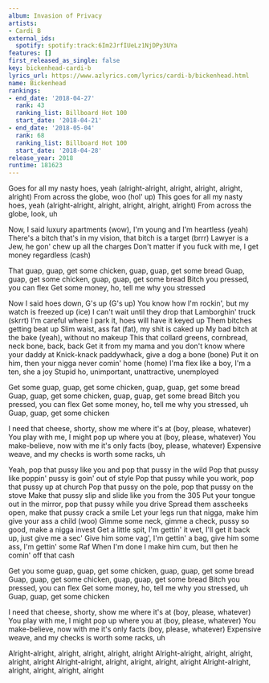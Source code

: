 ```yaml
---
album: Invasion of Privacy
artists:
- Cardi B
external_ids:
  spotify: spotify:track:6Im2JrfIUeLz1NjDPy3UYa
features: []
first_released_as_single: false
key: bickenhead-cardi-b
lyrics_url: https://www.azlyrics.com/lyrics/cardi-b/bickenhead.html
name: Bickenhead
rankings:
- end_date: '2018-04-27'
  rank: 43
  ranking_list: Billboard Hot 100
  start_date: '2018-04-21'
- end_date: '2018-05-04'
  rank: 68
  ranking_list: Billboard Hot 100
  start_date: '2018-04-28'
release_year: 2018
runtime: 181623
---
```

Goes for all my nasty hoes, yeah (alright-alright, alright, alright, alright, alright)
From across the globe, woo (hol' up)
This goes for all my nasty hoes, yeah (alright-alright, alright, alright, alright, alright)
From across the globe, look, uh

Now, I said luxury apartments (wow), I'm young and I'm heartless (yeah)
There's a bitch that's in my vision, that bitch is a target (brrr)
Lawyer is a Jew, he gon' chew up all the charges
Don't matter if you fuck with me, I get money regardless (cash)

That guap, guap, get some chicken, guap, guap, get some bread
Guap, guap, get some chicken, guap, guap, get some bread
Bitch you pressed, you can flex
Get some money, ho, tell me why you stressed

Now I said hoes down, G's up (G's up)
You know how I'm rockin', but my watch is freezed up (ice)
I can't wait until they drop that Lamborghin' truck (skrrt)
I'm careful where I park it, hoes will have it keyed up
Them bitches getting beat up
Slim waist, ass fat (fat), my shit is caked up
My bad bitch at the bake (yeah), without no makeup
This that collard greens, cornbread, neck bone, back, back
Get it from my mama and you don't know where your daddy at
Knick-knack paddywhack, give a dog a bone (bone)
Put it on him, then your nigga never comin' home (home)
I'ma flex like a boy, I'm a ten, she a joy
Stupid ho, unimportant, unattractive, unemployed

Get some guap, guap, get some chicken, guap, guap, get some bread
Guap, guap, get some chicken, guap, guap, get some bread
Bitch you pressed, you can flex
Get some money, ho, tell me why you stressed, uh
Guap, guap, get some chicken

I need that cheese, shorty, show me where it's at (boy, please, whatever)
You play with me, I might pop up where you at (boy, please, whatever)
You make-believe, now with me it's only facts (boy, please, whatever)
Expensive weave, and my checks is worth some racks, uh

Yeah, pop that pussy like you and pop that pussy in the wild
Pop that pussy like poppin' pussy is goin' out of style
Pop that pussy while you work, pop that pussy up at church
Pop that pussy on the pole, pop that pussy on the stove
Make that pussy slip and slide like you from the 305
Put your tongue out in the mirror, pop that pussy while you drive
Spread them asscheeks open, make that pussy crack a smile
Let your legs run that nigga, make him give your ass a child (woo)
Gimme some neck, gimme a check, pussy so good, make a nigga invest
Get a little spit, I'm gettin' it wet, I'll get it back up, just give me a sec'
Give him some vag', I'm gettin' a bag, give him some ass, I'm gettin' some Raf
When I'm done I make him cum, but then he comin' off that cash

Get you some guap, guap, get some chicken, guap, guap, get some bread
Guap, guap, get some chicken, guap, guap, get some bread
Bitch you pressed, you can flex
Get some money, ho, tell me why you stressed, uh
Guap, guap, get some chicken

I need that cheese, shorty, show me where it's at (boy, please, whatever)
You play with me, I might pop up where you at (boy, please, whatever)
You make-believe, now with me it's only facts (boy, please, whatever)
Expensive weave, and my checks is worth some racks, uh

Alright-alright, alright, alright, alright, alright
Alright-alright, alright, alright, alright, alright
Alright-alright, alright, alright, alright, alright
Alright-alright, alright, alright, alright, alright
